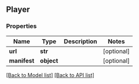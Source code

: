 ## Player

### Properties
Name | Type | Description | Notes
------------ | ------------- | ------------- | -------------
**url** | **str** |  | [optional] 
**manifest** | **object** |  | [optional] 

[[Back to Model list]](#documentation-for-models) [[Back to API list]](#documentation-for-api-endpoints)


